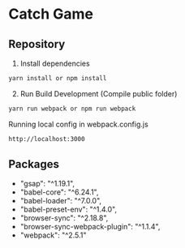 # Catch Game


## Repository

1. Install dependencies

```bash
yarn install or npm install
```

2. Run Build Development (Compile public folder)

```bash
yarn run webpack or npm run webpack
```

Running local config in webpack.config.js

```bash
http://localhost:3000
```

## Packages

* "gsap": "^1.19.1",
* "babel-core": "^6.24.1",
* "babel-loader": "^7.0.0",
* "babel-preset-env": "^1.4.0",
* "browser-sync": "^2.18.8",
* "browser-sync-webpack-plugin": "^1.1.4",
* "webpack": "^2.5.1"